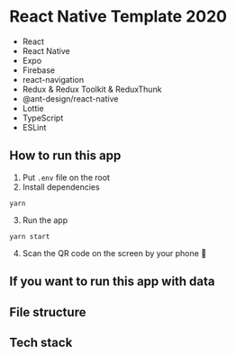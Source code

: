 # React Native Template 2020

- React
- React Native
- Expo
- Firebase
- react-navigation
- Redux & Redux Toolkit & ReduxThunk
- @ant-design/react-native
- Lottie
- TypeScript
- ESLint

## How to run this app

1. Put `.env` file on the root
2. Install dependencies

```
yarn
```

3. Run the app

```
yarn start
```

4. Scan the QR code on the screen by your phone :tada:

## If you want to run this app with data



## File structure

## Tech stack


